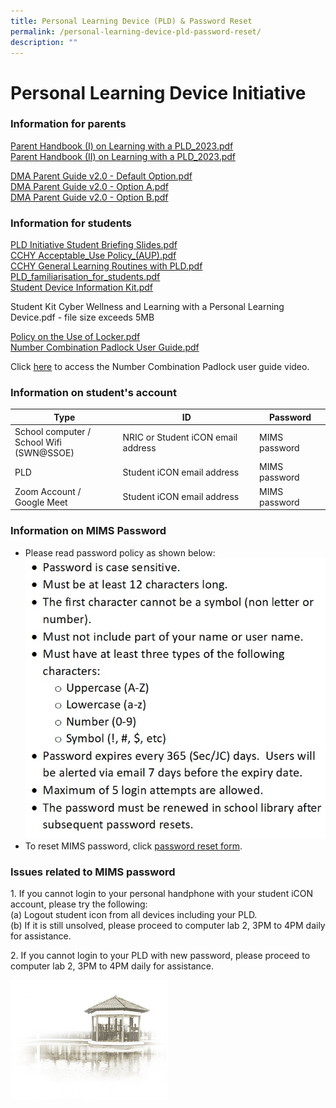 ```yaml
---
title: Personal Learning Device (PLD) & Password Reset
permalink: /personal-learning-device-pld-password-reset/
description: ""
---
```

# **Personal Learning Device Initiative**

### Information for parents

[Parent Handbook (I) on Learning with a PLD_2023.pdf](/files/Personal%20Learning%20Device/Parent%20Handbook%20(I)%20on%20Learning%20with%20a%20PLD_2023.pdf)<br>
[Parent Handbook (II) on Learning with a PLD_2023.pdf](/files/Personal%20Learning%20Device/Parent%20Handbook%20(II)%20on%20Learning%20with%20a%20PLD_2023.pdf)

[DMA Parent Guide v2.0 - Default Option.pdf](/files/Personal%20Learning%20Device/DMA%20Parent%20Guide(ver2)%20-%20Default%20Option.pdf)<br>
[DMA Parent Guide v2.0 - Option A.pdf](/files/Personal%20Learning%20Device/DMA%20Parent%20Guide%20(ver2)%20-%20Option%20A.pdf)<br>
[DMA Parent Guide v2.0 - Option B.pdf](/files/Personal%20Learning%20Device/DMA%20Parent%20Guide%20(ver2)%20-%20Option%20B.pdf)

  

### Information for students

[PLD Initiative Student Briefing Slides.pdf](/files/Personal%20Learning%20Device/PLD%20Initiative%20Student%20Briefing%20Slides.pdf)<br>
[CCHY Acceptable_Use Policy_(AUP).pdf](/files/Personal%20Learning%20Device/CCHY%20Acceptable_Use%20Policy_(AUP).pdf)<br>
[CCHY General Learning Routines with PLD.pdf](/files/Personal%20Learning%20Device/cchy%20general%20learning%20routines%20with%20pld.pdf)<br>
[PLD_familiarisation_for_students.pdf](/files/Personal%20Learning%20Device/PLD_familiarisation_for_students.pdf)<br>
[Student Device Information Kit.pdf](/files/Personal%20Learning%20Device/Student%20Device%20Information%20Kit.pdf)<br>

Student Kit Cyber Wellness and Learning with a Personal Learning Device.pdf - file size exceeds 5MB     

[Policy on the Use of Locker.pdf](/files/Personal%20Learning%20Device/Policy%20on%20the%20Use%20of%20Locker.pdf)<br>
[Number Combination Padlock User Guide.pdf](/files/Personal%20Learning%20Device/Number%20Combination%20Padlock%20User%20Guide.pdf)

Click&nbsp;[here](https://drive.google.com/file/d/1LWAO4XOy7URCWjnA1j_KXws_Ub5unzeW/view)&nbsp;to access the Number Combination Padlock user guide video.

### Information on student's account

| Type 	| ID 	| Password 	|
| ---	| ---	| ---	|
| School computer /<br>School Wifi (SWN@SSOE) 	| NRIC or Student iCON email address 	| MIMS password 	|
| PLD 	| Student iCON email address 	| MIMS password 	|
| Zoom Account /<br>Google Meet 	| Student iCON email address 	| MIMS password 	|

### Information on MIMS Password

*   Please read password policy as shown below:
![](/images/password%20policy.jpg)
*   To reset MIMS password, click&nbsp;[password reset form](https://docs.google.com/forms/d/e/1FAIpQLSef7YQxPj4RszC1evMGWl8qU43xSjULdYFlLzkiyNDwqNymhQ/viewform).

### Issues related to MIMS password&nbsp;

1\. If you cannot login to your personal handphone with your student iCON account, please try the following:  
(a) Logout student icon from all devices including your PLD.  
(b) If it is still unsolved, please proceed to computer lab 2, 3PM to 4PM daily for assistance.&nbsp;  
  
2\. If you cannot login to your PLD with new password, please proceed to computer lab 2, 3PM to 4PM daily for assistance.

<img src="/images/pavilion.png" style="width:50%">